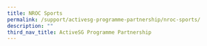```yaml
---
title: NROC Sports
permalink: /support/activesg-programme-partnership/nroc-sports/
description: ""
third_nav_title: ActiveSG Programme Partnership
---
```



